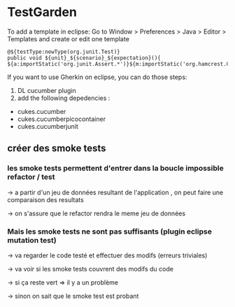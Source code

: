 # TestGarden

To add a template in eclipse:
Go to Window > Preferences > Java > Editor > Templates and create or edit one template
```
@${testType:newType(org.junit.Test)}
public void ${unit}_${scenario}_${expectation}(){
${a:importStatic('org.junit.Assert.*')}${m:importStatic('org.hamcrest.CoreMatchers.*')}${cursor}}
```
If you want to use Gherkin on eclipse, you can do those steps:
1. DL cucumber plugin 
2. add the following depedencies :
* cukes.cucumber
* cukes.cucumberpicocontainer
* cukes.cucumberjunit

 ## créer des smoke tests
  
  ### les smoke tests permettent d'entrer dans la boucle impossible refactor / test
  
   -> a partir d'un jeu de données resultant de l'application , on peut faire une comparaison des resultats 
   
   -> on s'assure que le refactor rendra le meme jeu de données
    
  ### Mais les smoke tests ne sont pas suffisants (plugin eclipse mutation test)
 
  -> va regarder le code testé et effectuer des modifs (erreurs triviales)
  
  -> va voir si les smoke tests couvrent des modifs du code
  
  -> si ça reste vert => il y a un problème
  
  -> sinon on sait que le smoke test est probant
 
